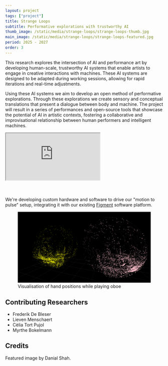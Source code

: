 ```yaml
---
layout: project
tags: ["project"]
title: Strange Loops
subtitle: Performative explorations with trustworthy AI
thumb_image: /static/media/strange-loops/strange-loops-thumb.jpg
main_image: /static/media/strange-loops/strange-loops-featured.jpg
period: 2025 - 2027
order: 3
---
```


This research explores the intersection of AI and performance art by developing human-scale, trustworthy AI systems that enable artists to engage in creative interactions with machines. These AI systems are designed to be adapted during working sessions, allowing for rapid iterations and real-time adjustments.

Using these AI systems we aim to develop an open method of performative explorations. Through these explorations we create sensory and conceptual translations that present a dialogue between body and machine. The project will result in a series of performances and open-source tools that showcase the potential of AI in artistic contexts, fostering a collaborative and improvisational relationship between human performers and intelligent machines.

<div class="embed-responsive embed-responsive-16by9">
  <iframe class="embed-responsive-item" src="https://www.youtube.com/embed/kBW77fajzcQ"></iframe>
</div>
<br><br>

We're developing custom hardware and software to drive our "motion to pulse" setup, integrating it with our existing [Figment](https://figmentapp.com/) software platform.

<figure>
  <img src="/static/media/strange-loops/strange-loops-balls.png" alt="Visualisation of hand positions while playing oboe">
  <figcaption>Visualisation of hand positions while playing oboe</figcaption>
</figure>

## Contributing Researchers

- Frederik De Bleser
- Lieven Menschaert
- Cèlia Tort Pujol
- Myrthe Bokelmann

## Credits

Featured image by Danial Shah.
